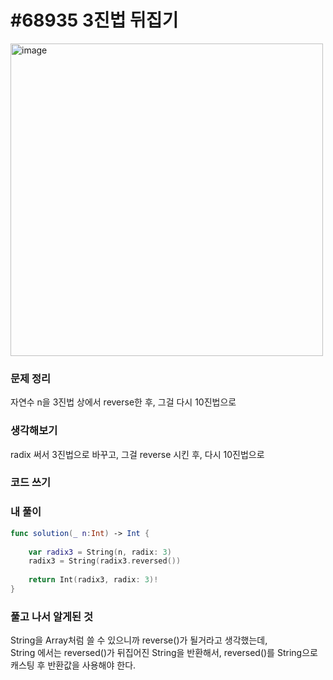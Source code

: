 # #68935 3진법 뒤집기

<img src="https://user-images.githubusercontent.com/28949235/130924422-ae1ba76f-97f3-411d-b574-0da6f78ceb58.png" alt="image" width=500 />

### 문제 정리

자연수 n을 3진법 상에서 reverse한 후, 그걸 다시 10진법으로

### 생각해보기

radix 써서 3진법으로 바꾸고, 그걸 reverse 시킨 후, 다시 10진법으로

### 코드 쓰기

### 내 풀이

```swift
func solution(_ n:Int) -> Int {
    
    var radix3 = String(n, radix: 3)
    radix3 = String(radix3.reversed())
    
    return Int(radix3, radix: 3)!
}
```



### 풀고 나서 알게된 것

String을 Array처럼 쓸 수 있으니까 reverse()가 될거라고 생각했는데,  
String 에서는 reversed()가 뒤집어진 String을 반환해서, reversed()를 String으로 캐스팅 후 반환값을 사용해야 한다.
